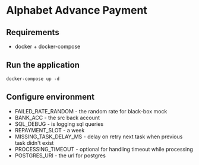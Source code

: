 

# Alphabet Advance Payment

## Requirements
- docker + docker-compose

## Run the application
```
docker-compose up -d
```


## Configure environment
- FAILED_RATE_RANDOM - the random rate for black-box mock
- BANK_ACC - the src back account
- SQL_DEBUG - is logging sql queries
- REPAYMENT_SLOT - a week
- MISSING_TASK_DELAY_MS - delay on retry next task when previous task didn't exist
- PROCESSING_TIMEOUT - optional for handling timeout while processing
- POSTGRES_URI - the url for postgres

